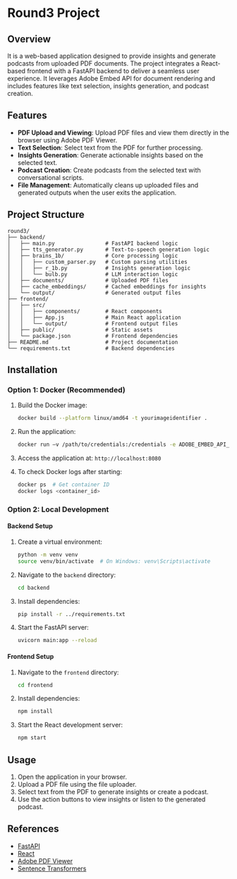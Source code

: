 # Round3 Project

## Overview

It is a web-based application designed to provide insights and generate podcasts from uploaded PDF documents. The project integrates a React-based frontend with a FastAPI backend to deliver a seamless user experience. It leverages Adobe Embed API for document rendering and includes features like text selection, insights generation, and podcast creation.

## Features

- **PDF Upload and Viewing**: Upload PDF files and view them directly in the browser using Adobe PDF Viewer.
- **Text Selection**: Select text from the PDF for further processing.
- **Insights Generation**: Generate actionable insights based on the selected text.
- **Podcast Creation**: Create podcasts from the selected text with conversational scripts.
- **File Management**: Automatically cleans up uploaded files and generated outputs when the user exits the application.

## Project Structure

```
round3/
├── backend/
│   ├── main.py                # FastAPI backend logic
│   ├── tts_generator.py       # Text-to-speech generation logic
│   ├── brains_1b/             # Core processing logic
│   │   ├── custom_parser.py   # Custom parsing utilities
│   │   ├── r_1b.py            # Insights generation logic
│   │   └── bulb.py            # LLM interaction logic
│   ├── documents/             # Uploaded PDF files
│   ├── cache_embeddings/      # Cached embeddings for insights
│   └── output/                # Generated output files
├── frontend/
│   ├── src/
│   │   ├── components/        # React components
│   │   ├── App.js             # Main React application
│   │   └── output/            # Frontend output files
│   ├── public/                # Static assets
│   └── package.json           # Frontend dependencies
├── README.md                  # Project documentation
└── requirements.txt           # Backend dependencies
```

## Installation

### Option 1: Docker (Recommended)

1. Build the Docker image:

   ```bash
   docker build --platform linux/amd64 -t yourimageidentifier .
   ```

2. Run the application:

   ```bash
   docker run –v /path/to/credentials:/credentials -e ADOBE_EMBED_API_KEY=<ADOBE_EMBED_API_KEY> -e LLM_PROVIDER=gemini -e GOOGLE_APPLICATION_CREDENTIALS=/credentials/adbe-gcp.json -e GEMINI_MODEL=gemini-2.5-flash -e TTS_PROVIDER=azure -e AZURE_TTS_KEY=TTS_KEY -e AZURE_TTS_ENDPOINT=TTS_ENDPOINT -p 8080:8080 yourimageidentifier
   ```

3. Access the application at: `http://localhost:8080`

4. To check Docker logs after starting:
   ```bash
   docker ps  # Get container ID
   docker logs <container_id>
   ```

### Option 2: Local Development

#### Backend Setup

1. Create a virtual environment:
   ```bash
   python -m venv venv
   source venv/bin/activate  # On Windows: venv\Scripts\activate
   ```
2. Navigate to the `backend` directory:
   ```bash
   cd backend
   ```
3. Install dependencies:
   ```bash
   pip install -r ../requirements.txt
   ```
4. Start the FastAPI server:
   ```bash
   uvicorn main:app --reload
   ```

#### Frontend Setup

1. Navigate to the `frontend` directory:
   ```bash
   cd frontend
   ```
2. Install dependencies:
   ```bash
   npm install
   ```
3. Start the React development server:
   ```bash
   npm start
   ```

## Usage

1. Open the application in your browser.
2. Upload a PDF file using the file uploader.
3. Select text from the PDF to generate insights or create a podcast.
4. Use the action buttons to view insights or listen to the generated podcast.

## References

- [FastAPI](https://fastapi.tiangolo.com/)
- [React](https://reactjs.org/)
- [Adobe PDF Viewer](https://www.adobe.io/apis/documentcloud/dcsdk/)
- [Sentence Transformers](https://www.sbert.net/)
